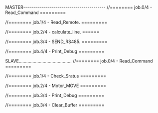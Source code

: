 MASTER-----------------------------------------
  //======== job.0/4 - Read_Command =========

  //======== job.1/4 - Read_Remote. =========
  
  //======== job.2/4 - calculate_line. ======

  //======== job.3/4 - SEND_RS485.  =========

  //======== job.4/4 - Print_Debug  =========

SLAVE..........................................
  //======== job.0/4 - Read_Command =========

  //======== job.1/4 - Check_Sratus =========

  //======== job.2/4 - Motor_MOVE   =========

  //======== job.3/4 - Print_Debug  =========
  
  //======== job.3/4 - Clear_Buffer =========

 
